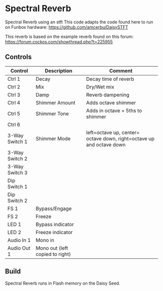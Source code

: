 # Spectral Reverb

Spectral Reverb using an stft
This code adapts the code found here to run on Funbox hardware:
https://github.com/amcerbu/DaisySTFT

This reverb is based on the example reverb found on this forum:
https://forum.cockos.com/showthread.php?t=225955


## Controls

| Control | Description | Comment |
| --- | --- | --- |
| Ctrl 1 | Decay | Decay time of reverb |
| Ctrl 2 | Mix | Dry/Wet mix |
| Ctrl 3 | Damp | Reverb dampening |
| Ctrl 4 | Shimmer Amount | Adds octave shimmer |
| Ctrl 5 | Shimmer Tone | Adds in octave + 5ths to shimmer |
| Ctrl 6 |  |  |
| 3-Way Switch 1 | Shimmer Mode | left=octave up, center= octave down, right=octave up and octave down |
| 3-Way Switch 2 |  |  |
| 3-Way Switch 3 |  |  |
| Dip Switch 1 |  |  |
| Dip Switch 2 |  |  |
| FS 1 | Bypass/Engage |  |
| FS 2 | Freeze |  |
| LED 1 | Bypass indicator |  |
| LED 2 | Freeze indicator | |
| Audio In 1 | Mono in |   |
| Audio Out 1 | Mono out (left copied to right) |  |


## Build

Spectral Reverb runs in Flash memory on the Daisy Seed.


